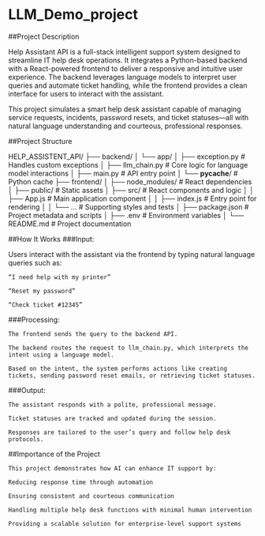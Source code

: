 # LLM_Demo_project

##Project Description

Help Assistant API is a full-stack intelligent support system designed to streamline IT help desk operations. It integrates a Python-based backend with a React-powered frontend to deliver a responsive and intuitive user experience. The backend leverages language models to interpret user queries and automate ticket handling, while the frontend provides a clean interface for users to interact with the assistant.

This project simulates a smart help desk assistant capable of managing service requests, incidents, password resets, and ticket statuses—all with natural language understanding and courteous, professional responses.

##Project Structure

HELP_ASSISTENT_API/
├── backend/
│   └── app/
│       ├── exception.py         # Handles custom exceptions
│       ├── llm_chain.py         # Core logic for language model interactions
│       ├── main.py              # API entry point
│       └── __pycache__/         # Python cache
├── frontend/
│   ├── node_modules/            # React dependencies
│   ├── public/                  # Static assets
│   ├── src/                     # React components and logic
│   │   ├── App.js               # Main application component
│   │   ├── index.js             # Entry point for rendering
│   │   └── ...                  # Supporting styles and tests
│   ├── package.json             # Project metadata and scripts
│   ├── .env                     # Environment variables
│   └── README.md                # Project documentation


##How It Works
###Input:

Users interact with the assistant via the frontend by typing natural language queries such as:

    “I need help with my printer”

    “Reset my password”

    “Check ticket #12345”

###Processing:

    The frontend sends the query to the backend API.

    The backend routes the request to llm_chain.py, which interprets the intent using a language model.

    Based on the intent, the system performs actions like creating tickets, sending password reset emails, or retrieving ticket statuses.

###Output:

    The assistant responds with a polite, professional message.

    Ticket statuses are tracked and updated during the session.

    Responses are tailored to the user’s query and follow help desk protocols.

##Importance of the Project

    This project demonstrates how AI can enhance IT support by:

    Reducing response time through automation

    Ensuring consistent and courteous communication

    Handling multiple help desk functions with minimal human intervention

    Providing a scalable solution for enterprise-level support systems
